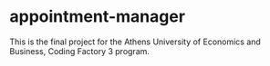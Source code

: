 # appointment-manager
This is the final project for the Athens University of Economics and Business, Coding Factory 3 program.
